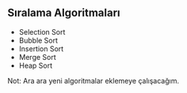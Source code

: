 ## Sıralama Algoritmaları

* Selection Sort
* Bubble Sort
* Insertion Sort
* Merge Sort
* Heap Sort

Not: Ara ara yeni algoritmalar eklemeye çalışacağım.
